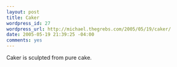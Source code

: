 ```yaml
--- 
layout: post
title: Caker
wordpress_id: 27
wordpress_url: http://michael.thegrebs.com/2005/05/19/caker/
date: 2005-05-19 21:39:25 -04:00
comments: yes
---
```

Caker is sculpted from pure cake.
